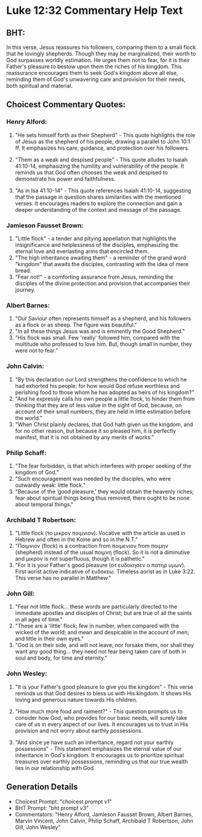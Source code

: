 # Luke 12:32 Commentary Help Text

## BHT:
In this verse, Jesus reassures his followers, comparing them to a small flock that he lovingly shepherds. Though they may be marginalized, their worth to God surpasses worldly estimation. He urges them not to fear, for it is their Father's pleasure to bestow upon them the riches of his kingdom. This reassurance encourages them to seek God's kingdom above all else, reminding them of God's unwavering care and provision for their needs, both spiritual and material.

## Choicest Commentary Quotes:
### Henry Alford:
1. "He sets himself forth as their Shepherd" - This quote highlights the role of Jesus as the shepherd of his people, drawing a parallel to John 10:1 ff. It emphasizes his care, guidance, and protection over his followers.

2. "Them as a weak and despised people" - This quote alludes to Isaiah 41:10-14, emphasizing the humility and vulnerability of the people. It reminds us that God often chooses the weak and despised to demonstrate his power and faithfulness.

3. "As in Isa 41:10-14" - This quote references Isaiah 41:10-14, suggesting that the passage in question shares similarities with the mentioned verses. It encourages readers to explore the connection and gain a deeper understanding of the context and message of the passage.

### Jamieson Fausset Brown:
1. "Little flock" - a tender and pitying appellation that highlights the insignificance and helplessness of the disciples, emphasizing the eternal love and everlasting arms that encircled them.
2. "The high inheritance awaiting them" - a reminder of the grand word "kingdom" that awaits the disciples, contrasting with the idea of mere bread.
3. "Fear not!" - a comforting assurance from Jesus, reminding the disciples of the divine protection and provision that accompanies their journey.

### Albert Barnes:
1. "Our Saviour often represents himself as a shepherd, and his followers as a flock or as sheep. The figure was beautiful."
2. "In all these things Jesus was and is eminently the Good Shepherd."
3. "His flock was small. Few 'really' followed him, compared with the multitude who professed to love him. But, though small in number, they were not to fear."

### John Calvin:
1. "By this declaration our Lord strengthens the confidence to which he had exhorted his people: for how would God refuse worthless and perishing food to those whom he has adopted as heirs of his kingdom?"
2. "And he expressly calls his own people a little flock, to hinder them from thinking that they are of less value in the sight of God, because, on account of their small numbers, they are held in little estimation before the world."
3. "When Christ plainly declares, that God hath given us the kingdom, and for no other reason, but because it so pleased him, it is perfectly manifest, that it is not obtained by any merits of works."

### Philip Schaff:
1. "The fear forbidden, is that which interferes with proper seeking of the kingdom of God."
2. "Such encouragement was needed by the disciples, who were outwardly weak: little flock."
3. "Because of the ‘good pleasure,’ they would obtain the heavenly riches; fear about spiritual things being thus removed, there ought to be none about temporal things."

### Archibald T Robertson:
1. "Little flock (το μικρον ποιμνιον). Vocative with the article as used in Hebrew and often in the Koine and so in the N.T."
2. "Ποιμνιον (flock) is a contraction from ποιμενιον from ποιμην (shepherd) instead of the usual ποιμνη (flock). So it is not a diminutive and μικρον is not superfluous, though it is pathetic."
3. "For it is your Father's good pleasure (οτ ευδοκησεν ο πατηρ υμων). First aorist active indicative of ευδοκεω. Timeless aorist as in Luke 3:22. This verse has no parallel in Matthew."

### John Gill:
1. "Fear not little flock... these words are particularly directed to the immediate apostles and disciples of Christ; but are true of all the saints in all ages of time."
2. "These are a 'little' flock; few in number, when compared with the wicked of the world; and mean and despicable in the account of men; and little in their own eyes."
3. "God is on their side, and will not leave, nor forsake them, nor shall they want any good thing... they need not fear being taken care of both in soul and body, for time and eternity."

### John Wesley:
1. "It is your Father's good pleasure to give you the kingdom" - This verse reminds us that God desires to bless us with His kingdom. It shows His loving and generous nature towards His children.

2. "How much more food and raiment?" - This question prompts us to consider how God, who provides for our basic needs, will surely take care of us in every aspect of our lives. It encourages us to trust in His provision and not worry about earthly possessions.

3. "And since ye have such an inheritance, regard not your earthly possessions" - This statement emphasizes the eternal value of our inheritance in God's kingdom. It encourages us to prioritize spiritual treasures over earthly possessions, reminding us that our true wealth lies in our relationship with God.


## Generation Details
- Choicest Prompt: "choicest prompt v1"
- BHT Prompt: "bht prompt v3"
- Commentators: "Henry Alford, Jamieson Fausset Brown, Albert Barnes, Marvin Vincent, John Calvin, Philip Schaff, Archibald T Robertson, John Gill, John Wesley"
